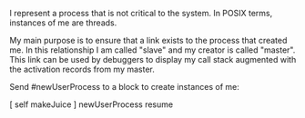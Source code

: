 I represent a process that is not critical to the system. In POSIX terms, instances of me are threads.

My main purpose is to ensure that a link exists to the process that created me. In this relationship I am called "slave" and my creator is called "master". This link can be used by debuggers to display my call stack augmented with the activation records from my master.

Send #newUserProcess to a block to create instances of me:

[ self makeJuice ] newUserProcess resume